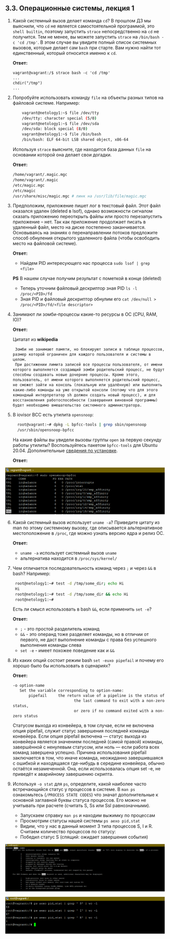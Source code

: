 ## 3.3. Операционные системы, лекция 1

1. Какой системный вызов делает команда `cd`? В прошлом ДЗ мы выяснили, что `cd` не является самостоятельной  программой, это `shell builtin`, поэтому запустить `strace` непосредственно на `cd` не получится. Тем не менее, вы можете запустить `strace` на `/bin/bash -c 'cd /tmp'`. В этом случае вы увидите полный список системных вызовов, которые делает сам `bash` при старте. Вам нужно найти тот единственный, который относится именно к `cd`.

    **Ответ:**
      ```
      vagrant@vagrant:/$ strace bash -c 'cd /tmp'
      ...
      chdir("/tmp")
      ...
    ```
  
2. Попробуйте использовать команду `file` на объекты разных типов на файловой системе. Например:

    ```bash
        vagrant@netology1:~$ file /dev/tty
        /dev/tty: character special (5/0)
        vagrant@netology1:~$ file /dev/sda
        /dev/sda: block special (8/0)
        vagrant@netology1:~$ file /bin/bash
        /bin/bash: ELF 64-bit LSB shared object, x86-64
    ```

   Используя `strace` выясните, где находится база данных `file` на основании которой она делает свои догадки.

    **Ответ:**
   ```bash
   /home/vagrant/.magic.mgc
   /home/vagrant/.magic
   /etc/magic.mgc
   /etc/magic
   /usr/share/misc/magic.mgc # линк на /usr/lib/file/magic.mgc
   ```
3. Предположим, приложение пишет лог в текстовый файл. Этот файл оказался удален (deleted в lsof), однако возможности сигналом сказать приложению переоткрыть файлы или просто перезапустить приложение – нет. Так как приложение продолжает писать в удаленный файл, место на диске постепенно заканчивается. Основываясь на знаниях о перенаправлении потоков предложите способ обнуления открытого удаленного файла (чтобы освободить место на файловой системе).

    **Ответ:**
    + Найдем PID интересующего нас процесса `sudo lsof | grep <file>`

    **PS** В нашем случае получим результат с пометкой в конце (deleted)
    + Теперь уточним файловый дескриптор зная PID `ls -l /proc/<PID>/fd`
    + Зная PID и файловый дескриптор обнулим его `cat /dev/null > /proc/<PID>/fd/<file descriptor>`


4. Занимают ли зомби-процессы какие-то ресурсы в ОС (CPU, RAM, IO)?

    **Ответ:**
   
    Цитатат из **wikipedia**

        Зомби не занимают памяти, но блокируют записи в таблице процессов, размер которой ограничен для каждого пользователя и системы в целом.
        При достижении лимита записей все процессы пользователя, от имени которого выполняется создающий зомби родительский процесс, не будут способны создавать новые дочерние процессы. Кроме этого, пользователь, от имени которого выполняется родительский процесс, не сможет зайти на консоль (локальную или удалённую) или выполнить какие-либо команды на уже открытой консоли (потому что для этого командный интерпретатор sh должен создать новый процесс), и для восстановления работоспособности (завершения виновной программы) будет необходимо вмешательство системного администратора.

5. В iovisor BCC есть утилита `opensnoop`:
    ```bash
      root@vagrant:~# dpkg -L bpfcc-tools | grep sbin/opensnoop
      /usr/sbin/opensnoop-bpfcc
    ```
   На какие файлы вы увидели вызовы группы `open` за первую секунду работы утилиты? Воспользуйтесь пакетом `bpfcc-tools` для Ubuntu 20.04. Дополнительные [сведения по установке](https://github.com/iovisor/bcc/blob/master/INSTALL.md).

    **Ответ:**

<span style="display:block;text-align:center">![image#5 ](./img/5.png)</span>

6. Какой системный вызов использует `uname -a`? Приведите цитату из man по этому системному вызову, где описывается альтернативное местоположение в `/proc`, где можно узнать версию ядра и релиз ОС.

    **Ответ:**
    + `uname -a` использует системный вызов `uname`
    + альтернатива находится в `/proc/sys/kernel/`


7. Чем отличается последовательность команд через `;` и через `&&` в bash? Например:
    ```bash
     root@netology1:~# test -d /tmp/some_dir; echo Hi
     Hi
     root@netology1:~# test -d /tmp/some_dir && echo Hi
     root@netology1:~#
    ```
   Есть ли смысл использовать в bash `&&`, если применить `set -e`?

    **Ответ:**
    + `;` - это простой разделитель команд
    + `&&` - это операнд тоже разделяет команды, но в отличии от первого, не даст выполнение команды с права без успешного выполнения команды слева
    + `set -e` - имеет похожее поведение как и `&&`


8. Из каких опций состоит режим bash `set -euxo pipefail` и почему его хорошо было бы использовать в сценариях?

    **Ответ:**
    ```
    -o option-name
       Set the variable corresponding to option-name:
           pipefail     the return value of a pipeline is the status of
                               the last command to exit with a non-zero status,
                               or zero if no command exited with a non-zero status
    ```
    Статусом выхода из конвейера, в том случае, если не включена опция pipefail, служит статус завершения последней команды конвейера.
    Если опция pipefail включена — статус выхода из конвейера является значением последней (самой правой) команды, завершённой с ненулевым статусом, или ноль — если работа всех команд завершена успешно.
    Причина использования pipefail заключается в том, что иначе команда, неожиданно завершившаяся с ошибкой и находящаяся где-нибудь в середине конвейера, обычно остаётся незамеченной.
    Она, если использовалась опция set -e, не приведёт к аварийному завершению скрипта.


9. Используя `-o stat` для `ps`, определите, какой наиболее часто встречающийся статус у процессов в системе. В `man ps` ознакомьтесь (`/PROCESS STATE CODES`) что значат дополнительные к основной заглавной буквы статуса процессов. Его можно не учитывать при расчете (считать S, Ss или Ssl равнозначными).

    + Запускаем справку `man ps` и находим выжимку по процессам
    + Просмотрим статусы нашей системы `ps aexo pid,stat`
    + Видим, что у нас в данный момент 3 типа процессов S, I и R.
      Считаем количество процессов по статусу:
    + Победил статус S (cпящий: ожидает завершения события)
      
<span style="display:block;text-align:center">![image#10 ](./img/9.1.png)</span>

<span style="display:block;text-align:center">![image#10 ](./img/9.2.png)</span>
